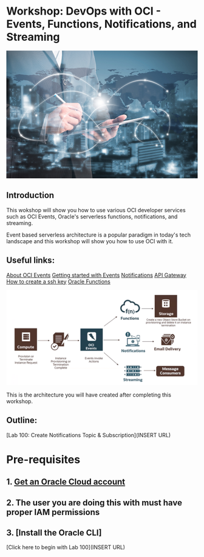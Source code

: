 # Workshop: DevOps with OCI - Events, Functions, Notifications, and Streaming

![](screenshots/1.jpg)

## Introduction

This wokshop will show you how to use various OCI developer services such as OCI Events, Oracle's serverless functions, notifications, and streaming.

Event based serverless architecture is a popular paradigm in today's tech landscape and this workshop will show you how to use OCI with it.

## Useful links:
[About OCI Events](https://docs.cloud.oracle.com/en-us/iaas/Content/Events/Concepts/eventsoverview.htm)
[Getting started with Events](https://docs.cloud.oracle.com/en-us/iaas/Content/Events/Concepts/eventsgetstarted.htm)
[Notifications](https://docs.cloud.oracle.com/en-us/iaas/Content/Notification/Concepts/notificationoverview.htm)
[API Gateway](https://www.oracle.com/cloud/cloud-native/api-gateway/)
[How to create a ssh key](https://www.oracle.com/webfolder/technetwork/tutorials/obe/cloud/javaservice/JCS/JCS_SSH/create_sshkey.html)
[Oracle Functions](https://www.youtube.com/watch?v=ZJKviWdo-Ec)

![](screenshots/1.png)

This is the architecture you will have created after completing this workshop.

## Outline:
[Lab 100: Create Notifications Topic & Subscription](INSERT URL)

# Pre-requisites

## 1. [Get an Oracle Cloud account](https://www.oracle.com/cloud/free/)
## 2. The user you are doing this with must have proper IAM permissions 
## 3. [Install the Oracle CLI]

[Click here to begin with Lab 100](INSERT URL)






